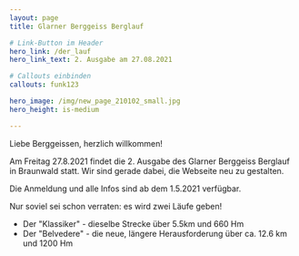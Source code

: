 ```yaml
---
layout: page
title: Glarner Berggeiss Berglauf

# Link-Button im Header
hero_link: /der_lauf
hero_link_text: 2. Ausgabe am 27.08.2021

# Callouts einbinden
callouts: funk123

hero_image: /img/new_page_210102_small.jpg
hero_height: is-medium

---
```


Liebe Berggeissen, herzlich willkommen!

Am Freitag 27.8.2021 findet die 2. Ausgabe des Glarner Berggeiss Berglauf in Braunwald statt. Wir sind gerade dabei, die Webseite neu zu gestalten. 

Die Anmeldung und alle Infos sind ab dem 1.5.2021 verfügbar.

Nur soviel sei schon verraten: es wird zwei Läufe geben!

 - Der "Klassiker" - dieselbe Strecke über 5.5km und 660 Hm
 - Der "Belvedere" - die neue, längere Herausforderung über ca. 12.6 km und 1200 Hm


